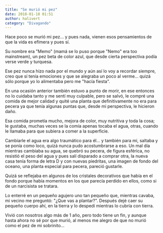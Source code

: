 ```yaml
---
title: "Se murió mi pez"
date: 2018-01-18 01:51
author: halivert
category: "Divagando"
---
```


Hace poco se murió mi pez... y pues nada, vienen esos pensamientos de que la
vida es efímera y pues sí.

Su nombre era "Memo" (mamá se lo puso porque "Nemo" era too mainstream), un pez
beta de color azul, que desde cierta perspectiva podía verse verde y turquesa.

Ese pez nunca hizo nada por el mundo y aún así lo voy a recordar
siempre,<!-- Seguir leyendo --> creo que sí tenía emociones y que se alegraba un
poco al verme... quizá sólo porque yo lo alimentaba pero me "hacía fiesta".

En una ocasión anterior también estuvo a punto de morir, en ese entonces no lo
cuidaba tanto y me sentí muy culpable, pero se salvó, le compré una comida de
mejor calidad y quité una planta que definitivamente no era para pecera ya que
tenía algunas puntas que, desde mi perspectiva, le hicieron daño.

Esa comida prometía mucho, mejora de color, muy nutritiva y toda la cosa; le
gustaba, muchas veces se la comía apenas tocaba el agua, otras, cuando le
llamaba para que subiera a comer a la superficie.

Cambiarle el agua era algo traumático para él... y también para mi, saltaba y se
ponía como loco, quizá nunca pudo acostumbrarse a eso. Un mal día mientras
cambiaba su agua, se quebró su pecera, de figura esférica, no resistió el peso
del agua y pues salí disparado a comprar otra, la nueva casa tenía forma de
letra D y con nuevas piedritas, una imagen de fondo del oceano, una planta
especial para pecera, pareció gustarle.

Quizá se reflejaba en algunos de los cristales decorativos que había en el fondo
porque había momentos en los que parecía perdido en ellos, como si de un
narcisista se tratara.

Lo enterré en un pequeño agujero uno tan pequeño que, mientras cavaba, mi vecino
me preguntó: "¿Que vas a plantar?". Después dejé caer su pequeño cuerpo ahí, en
la tierra y lo despedí mientras lo cubría con tierra.

Vivió con nosotros algo más de 1 año, pero todo tiene un fin, y aunque hasta
ahora no sé por que murió, al menos me alegro de que no murió como el pez de mi
sobrinito...
